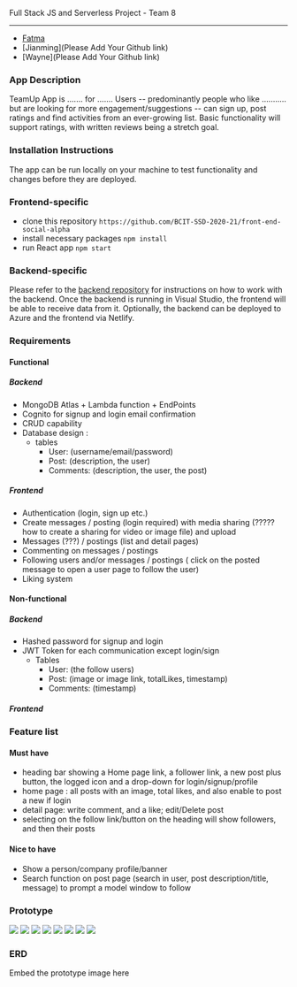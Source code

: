 Full Stack JS and Serverless Project - Team 8

---
* [Fatma](https://github.com/fatmabadri)
* [Jianming](Please Add Your Github link)
* [Wayne](Please Add Your Github link)

### App Description

TeamUp App is ....... for ....... Users -- predominantly people who like ........... but are looking for more engagement/suggestions -- can sign up, post ratings and find activities from an ever-growing list. Basic functionality will support ratings, with written reviews being a stretch goal.

### Installation Instructions

The app can be run locally on your machine to test functionality and changes before they are deployed. 

### Frontend-specific
- clone this repository
```https://github.com/BCIT-SSD-2020-21/front-end-social-alpha``` 
- install necessary packages
```npm install```
- run React app
```npm start```

### Backend-specific
Please refer to the [backend repository](https://github.com/BCIT-SSD-2020-21/server-side-code-social-alpha) for instructions on how to work with the backend. Once the backend is running in Visual Studio, the frontend will be able to receive data from it. Optionally, the backend can be deployed to Azure and the frontend via Netlify. 


### Requirements


#### Functional


##### Backend

-   MongoDB Atlas +  Lambda function + EndPoints
-   Cognito for signup and login email confirmation
-   CRUD capability 
-   Database design : 
    - tables 
        - User: (username/email/password)
        - Post: (description, the user)
        - Comments: (description, the user, the post)

##### Frontend

-   Authentication (login, sign up etc.)
-   Create messages / posting (login required) with media sharing (????? how to create a sharing for video or image file) and upload
-   Messages (???) / postings (list and detail pages)
-   Commenting on messages / postings
-   Following users and/or messages / postings  ( click on the posted message to open a user page to follow the user)
-   Liking system

#### Non-functional


##### Backend

-   Hashed password for signup and login 
-   JWT Token for each communication except login/sign 
    - Tables 
        - User: (the follow users)
        - Post: (image or image link, totalLikes, timestamp)
        - Comments: (timestamp)

##### Frontend

### Feature list

#### Must have

-   heading bar showing a Home page link, a follower link,  a new post plus button, the logged icon and a drop-down for login/signup/profile  
-   home page : all posts with an image, total likes, and also enable to post a new if login 
-   detail page: write comment, and a like; edit/Delete post 
-   selecting on the follow link/button on the heading will show followers, and then their posts

#### Nice to have

-   Show a person/company profile/banner
-   Search function on post page (search in user, post description/title, message) to prompt a model window to follow


### Prototype

![](https://i.imgur.com/V1gZ6rx.png)
![](https://i.imgur.com/MKTgnuG.png)
![](https://i.imgur.com/b9ZzF7u.png)
![](https://i.imgur.com/QcluPGo.png)
![](https://i.imgur.com/z4WwlIO.png)
![](https://i.imgur.com/B6CvVf9.png)
![](https://i.imgur.com/YwWkO0M.png)
![](https://i.imgur.com/dtbVXMC.png)

### ERD

Embed the prototype image here





